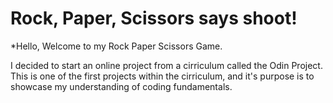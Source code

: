 # Rock, Paper, Scissors says shoot! 

*Hello, Welcome to my Rock Paper Scissors Game.

I decided to start an online project from a cirriculum called the Odin Project. This is one of the first projects within the cirriculum, and it's purpose is to showcase my understanding of coding fundamentals. 
